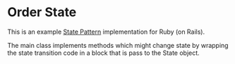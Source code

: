 # Order State
This is an example [State Pattern](https://refactoring.guru/design-patterns/state) implementation for Ruby (on Rails).

The main class implements methods which might change state by wrapping the state
transition code in a block that is pass to the State object.
